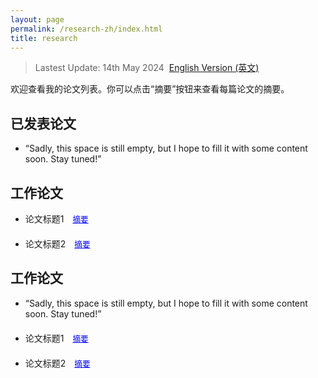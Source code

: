 ```yaml
---
layout: page
permalink: /research-zh/index.html
title: research
---
```


> Lastest Update: 14th May 2024&nbsp;  [English Version (英文)](https://yapengf.com/research/)



欢迎查看我的论文列表。你可以点击“摘要”按钮来查看每篇论文的摘要。

## 已发表论文
- “Sadly, this space is still empty, but I hope to fill it with some content soon. Stay tuned!”
  
## 工作论文
<ul>
  <li>
    <span>论文标题1</span>
    <button class="toggle-abstract" onclick="toggleAbstract('abstract1')">摘要</button>
    <div id="abstract1" class="abstract-content">
      <p>这是论文1的摘要内容。</p>
    </div>
  </li>
  <li>
    <span>论文标题2</span>
    <button class="toggle-abstract" onclick="toggleAbstract('abstract2')">摘要</button>
    <div id="abstract2" class="abstract-content">
      <p>这是论文2的摘要内容。</p>
    </div>
  </li>
  <!-- 添加更多论文条目 -->
</ul>

## 工作论文

- “Sadly, this space is still empty, but I hope to fill it with some content soon. Stay tuned!”
<ul>
  <li>
    <span>论文标题1</span>
    <button class="toggle-abstract" onclick="toggleAbstract('abstract1')">摘要</button>
    <div id="abstract1" class="abstract-content">
      <p>这是论文1的摘要内容。</p>
    </div>
  </li>
  <li>
    <span>论文标题2</span>
    <button class="toggle-abstract" onclick="toggleAbstract('abstract2')">摘要</button>
    <div id="abstract2" class="abstract-content">
      <p>这是论文2的摘要内容。</p>
    </div>
  </li>
  <!-- 添加更多论文条目 -->
</ul>

<script>
  function toggleAbstract(id) {
    var abstract = document.getElementById(id);
    if (abstract.style.display === "none" || abstract.style.display === "") {
      abstract.style.display = "block";
    } else {
      abstract.style.display = "none";
    }
  }
</script>

<style>
  .abstract-content {
    display: none;
    margin-top: 10px;
    font-size: 0.9em; /* 调整摘要内容的字体大小 */
  }
  .toggle-abstract {
    cursor: pointer;
    color: blue;
    background: none;
    border: none;
    padding: 0;
    text-decoration: underline;
    margin-left: 10px;
    font-size: 0.9em; /* 调整“摘要”按钮的字体大小 */
  }
  li {
    margin-bottom: 20px;
  }
</style>